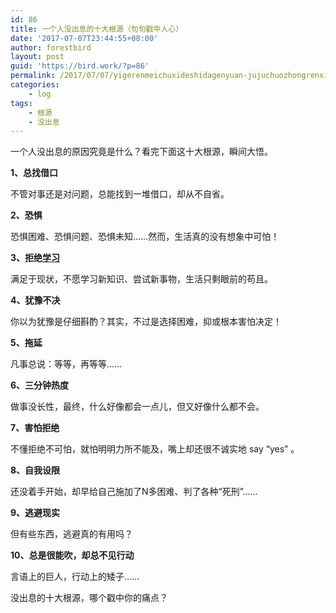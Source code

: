 ```yaml
---
id: 86
title: 一个人没出息的十大根源（句句戳中人心）
date: '2017-07-07T23:44:55+08:00'
author: forestbird
layout: post
guid: 'https://bird.work/?p=86'
permalink: /2017/07/07/yigerenmeichuxideshidagenyuan-jujuchuozhongrenxin/
categories:
    - log
tags:
    - 根源
    - 没出息
---
```


 一个人没出息的原因究竟是什么？看完下面这十大根源，瞬间大悟。

 **1、总找借口**

 不管对事还是对问题，总能找到一堆借口，却从不自省。

 **2、恐惧**

 恐惧困难、恐惧问题、恐惧未知……然而，生活真的没有想象中可怕！

 **3、拒绝[学习](http://www.lz13.cn/lizhimingyan/7966.html)**

 满足于现状，不愿学习新知识、尝试新事物，生活只剩眼前的苟且。

 **4、犹豫不决**

 你以为犹豫是仔细斟酌？其实，不过是选择困难，抑或根本害怕决定！

 **5、拖延**

 凡事总说：等等，再等等……

 **6、三分钟热度**

 做事没长性，最终，什么好像都会一点儿，但又好像什么都不会。

 **7、害怕拒绝**

 不懂拒绝不可怕，就怕明明力所不能及，嘴上却还很不诚实地 say “yes” 。

 **8、自我设限**

 还没着手开始，却早给自己施加了N多困难、判了各种“死刑”……

 **9、逃避现实**

 但有些东西，逃避真的有用吗？

 **10、总是很能吹，却总不见行动**

 言语上的巨人，行动上的矮子……

 没出息的十大根源，哪个戳中你的痛点？
